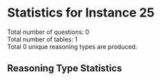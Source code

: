 # Statistics for Instance 25<br/>
Total number of questions: 0<br/>
Total number of tables: 1<br/>
Total 0 unique reasoning types are produced.<br/>
## Reasoning Type Statistics<br/>
